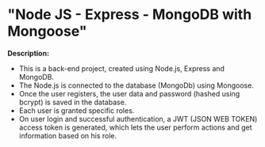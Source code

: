 # "Node JS - Express - MongoDB with Mongoose"

**Description:**

- This is a back-end project, created using Node.js, Express and MongoDB.
- The Node.js is connected to the database (MongoDb) using Mongoose.
- Once the user registers, the user data and password (hashed using bcrypt) is saved in the database.
- Each user is granted specific roles.
- On user login and successful authentication, a JWT (JSON WEB TOKEN) access token is generated, which lets the user perform actions and get information based on his role.
